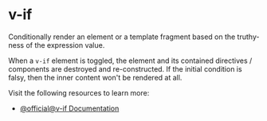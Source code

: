 # v-if

Conditionally render an element or a template fragment based on the truthy-ness of the expression value.

When a `v-if` element is toggled, the element and its contained directives / components are destroyed and re-constructed. If the initial condition is falsy, then the inner content won't be rendered at all.

Visit the following resources to learn more:

- [@official@v-if Documentation](https://vuejs.org/api/built-in-directives.html#v-if)